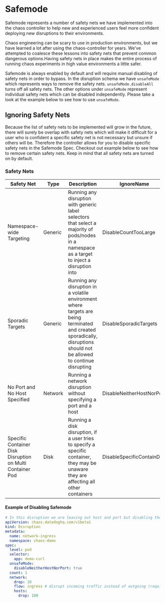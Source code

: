 # Safemode

Safemode represents a number of safety nets we have implemented into the chaos controller to help new and experienced users feel more confident deploying new disruptions to their environments.

Chaos engineering can be scary to use in production environments, but we have learned a lot after using the chaos-controller for years. We've attempted to coalesce these lessons into safety nets that prevent common dangerous options.Having safety nets in place makes the entire process of running chaos experiments in high value environments a little safer.

Safemode is always enabled by default and will require manual disabling of safety nets in order to bypass. In the disruption schema we have `unsafeMode` which represents ways to remove the safety nets.
`unsafeMode.disableAll` turns off all safety nets. The other options under `unsafeMode` represent individual safety nets which can be disabled independently.
Please take a look at the example below to see how to use `unsafeMode`.

## Ignoring Safety Nets

Because the list of safety nets to be implemented will grow in the future, there will surely be overlap with safety nets which will make it difficult for a user who is confident a specific safety net is not necessary but unsure if others will be.
Therefore the controller allows for you to disable specific safety nets in the Safemode Spec. Checkout out example below to see how to remove certain safety nets.
Keep in mind that all safety nets are turned on by default.

### Safety Nets

| Safety Net                                                | Type | Description                                                                                                                                                            | IgnoreName                 |
|-----------------------------------------------------------| ----------- |------------------------------------------------------------------------------------------------------------------------------------------------------------------------|----------------------------|
| Namespace-wide Targeting                                  | Generic | Running any disruption with generic label selectors that select a majority of pods/nodes in a namespace as a target to inject a disruption into                        | DisableCountTooLarge       |
| Sporadic Targets                                          | Generic | Running any disruption in a volatile environment where targets are being terminated and created sporadically, disruptions should not be allowed to continue disrupting | DisableSporadicTargets     |
| No Port and No Host Specified                             | Network | Running a network disruption without specifying a port and a host                                                                                                      | DisableNeitherHostNorPort  |
| Specific Container Disk Disruption on Multi Container Pod | Disk    | Running a disk disruption, if a user tries to specify a specific container, they may be unaware they are affecting all other containers                                | DisableSpecificContainDisk |


#### Example of Disabling Safemode

```yaml
# In this disruption we are leaving out host and port but disabling the safety net that catches it so we can continue the disruption
apiVersion: chaos.datadoghq.com/v1beta1
kind: Disruption
metadata:
  name: network-ingress
  namespace: chaos-demo
spec:
  level: pod
  selector:
    app: demo-curl
  unsafeMode:
    disableNeitherHostNorPort: true
  count: 1
  network:
    drop: 10
    flow: ingress # disrupt incoming traffic instead of outgoing (requires at least a port or a host to be specified, only works for TCP, please read implementation details before using to know the current limitations)
    hosts:
      drop: 100
```